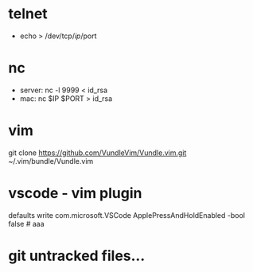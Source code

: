 
# telnet
* echo > /dev/tcp/$ip/$port
  
# nc
* server: nc -l 9999 < id_rsa
* mac: nc $IP $PORT > id_rsa

# vim
git clone https://github.com/VundleVim/Vundle.vim.git ~/.vim/bundle/Vundle.vim

# vscode - vim plugin
defaults write com.microsoft.VSCode ApplePressAndHoldEnabled -bool false # aaa

# git untracked files...
